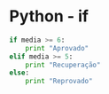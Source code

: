 # Python - if

~~~python
if media >= 6:
    print "Aprovado"
elif media >= 5:
    print "Recuperação"
else:
    print "Reprovado"
~~~
